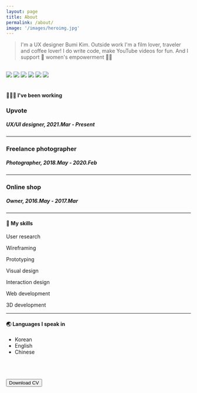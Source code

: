```yaml
---
layout: page
title: About
permalink: /about/
image: '/images/heroimg.jpg'
---
```


> I'm a UX designer Bumi Kim. Outside work I'm a film lover, traveler and coffee lover! I do write code, make YouTube videos for fun. And I support 🌈 women's empowerment 💪🏼
>
<br>

<div class="gallery-box">
  <div class="gallery">
    <img src="/images/about/2.jpg">
    <img src="/images/about/4.jpg">
    <img src="/images/about/1.jpg">
    <img src="/images/about/3.jpg">
    <img src="/images/about/5.jpg">
    <img src="/images/about/6.jpg">
  </div>
  <!--<em>Out of work / <a href="https://www.pexels.com/" target="_blank">bumikim</a></em>-->
</div>


<br>

#### 👩🏻‍💻 I've been working

### Upvote
##### UX/UI designer, 2021.Mar - Present
<hr>

### Freelance photographer
##### Photographer, 2018.May - 2020.Feb
<hr>

### Online shop
##### Owner, 2016.May - 2017.Mar
<hr>


#### 🦄 My skills
<div>
  <p class="tag-skill inline-block">User research</p>
  <p class="tag-skill inline-block">Wireframing</p>
  <p class="tag-skill inline-block">Prototyping</p>
  <p class="tag-skill inline-block">Visual design</p>
  <p class="tag-skill inline-block">Interaction design</p>
  <p class="tag-skill inline-block">Web development</p>
  <p class="tag-skill inline-block">3D development</p>
</div>
<hr>

#### 🌏 Languages I speak in
* Korean
* English
* Chinese
<br>
<br>
<br>

<a href="/images/about/BumiKim_CV.pdf" target="_blank">
      <button class="button button--primary">Download CV</button>
</a>

<!--![My best moments]({{site.baseurl}}/images/about/1.jpg)-->
